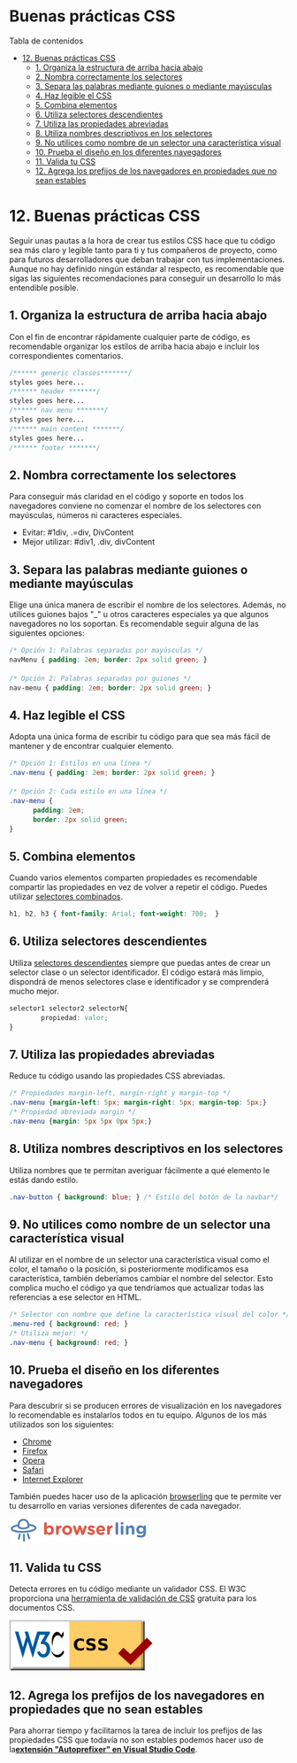 # **Buenas prácticas CSS**

Tabla de contenidos

- [12. Buenas prácticas CSS](#12-Buenas-prácticas-CSS)
  - [1. Organiza la estructura de arriba hacia abajo](#1-Organiza-la-estructura-de-arriba-hacia-abajo)
  - [2. Nombra correctamente los selectores](#2-Nombra-correctamente-los-selectores)
  - [3. Separa las palabras mediante guiones o mediante mayúsculas](#3-Separa-las-palabras-mediante-guiones-o-mediante-mayúsculas)
  - [4. Haz legible el CSS](#4-Haz-legible-el-CSS)
  - [5. Combina elementos](#5-Combina-elementos)
  - [6. Utiliza selectores descendientes](#6-Utiliza-selectores-descendientes)
  - [7. Utiliza las propiedades abreviadas](#7-Utiliza-las-propiedades-abreviadas)
  - [8. Utiliza nombres descriptivos en los selectores](#8-Utiliza-nombres-descriptivos-en-los-selectores)
  - [9. No utilices como nombre de un selector una característica visual](#9-No-utilices-como-nombre-de-un-selector-una-caracteristica-visual)
  - [10. Prueba el diseño en los diferentes navegadores](#10-Prueba-el-diseno-en-los-diferentes-navegadores)
  - [11. Valida tu CSS](#11-Valida-tu-CSS)
  - [12. Agrega los prefijos de los navegadores en propiedades que no sean estables](#12-Agrega-los-prefijos-de-los-navegadores-en-propiedades-que-no-sean-estables)

# 12. Buenas prácticas CSS

Seguir unas pautas a la hora de crear tus estilos CSS hace que tu código sea más claro y legible tanto para ti y tus compañeros de proyecto, como para futuros desarrolladores que deban trabajar con tus implementaciones. Aunque no hay definido ningún estándar al respecto, es recomendable que sigas las siguientes recomendaciones para conseguir un desarrollo lo más entendible posible.

## 1. Organiza la estructura de arriba hacia abajo

Con el fin de encontrar rápidamente cualquier parte de código, es recomendable organizar los estilos de arriba hacia abajo e incluir los correspondientes comentarios.

```css
/****** generic classes*******/
styles goes here...
/****** header *******/
styles goes here...
/****** nav menu *******/
styles goes here...
/****** main content *******/
styles goes here...
/****** footer *******/
```

## 2. Nombra correctamente los selectores

Para conseguir más claridad en el código y soporte en todos los navegadores conviene no comenzar el nombre de los selectores con mayúsculas, números ni caracteres especiales.

- Evitar: #1div, .=div, DivContent 
- Mejor utilizar: #div1, .div, divContent

## 3. Separa las palabras mediante guiones o mediante mayúsculas

Elige una única manera de escribir el nombre de los selectores. Además, no utilices guiones bajos "_" u otros caracteres especiales ya que algunos navegadores no los soportan. Es recomendable seguir alguna de las siguientes opciones:

```css
/* Opción 1: Palabras separadas por mayúsculas */
navMenu { padding: 2em; border: 2px solid green; }

/* Opción 2: Palabras separadas por guiones */
nav-menu { padding: 2em; border: 2px solid green; }
```

## 4. Haz legible el CSS

Adopta una única forma de escribir tu código para que sea más fácil de mantener y de encontrar cualquier elemento.

```css
/* Opción 1: Estilos en una línea */
.nav-menu { padding: 2em; border: 2px solid green; }

/* Opción 2: Cada estilo en una línea */
.nav-menu { 
      padding: 2em; 
      border: 2px solid green; 
}
```

## 5. Combina elementos

Cuando varios elementos comparten propiedades es recomendable compartir las propiedades en vez de volver a repetir el código. Puedes utilizar [selectores combinados](https://www.eniun.com/selectores-css-tipos/#36_Combinacion_de_selectores).

```css
h1, h2, h3 { font-family: Arial; font-weight: 700;  }
```

## 6. Utiliza selectores descendientes

Utiliza [selectores descendientes](https://www.eniun.com/selectores-css-tipos/#35_Selector_descendiente) siempre que puedas antes de crear un selector clase o un selector identificador. El código estará más limpio, dispondrá de menos selectores clase e identificador y se comprenderá mucho mejor.

```css
selector1 selector2 selectorN{
        propiedad: valor;
}
```

## 7. Utiliza las propiedades abreviadas

Reduce tu código usando las propiedades CSS abreviadas.

```css
/* Propiedades margin-left, margin-right y margin-top */
.nav-menu {margin-left: 5px; margin-right: 5px; margin-top: 5px;}
/* Propiedad abreviada margin */
.nav-menu {margin: 5px 5px 0px 5px;}
```

## 8. Utiliza nombres descriptivos en los selectores

Utiliza nombres que te permitan averiguar fácilmente a qué elemento le estás dando estilo.

```css
.nav-button { background: blue; } /* Estilo del botón de la navbar*/
```

## 9. No utilices como nombre de un selector una característica visual

Al utilizar en el nombre de un selector una característica visual como el color, el tamaño o la posición, si posteriormente modificamos esa característica, también deberíamos cambiar el nombre del selector. Esto complica mucho el código ya que tendríamos que actualizar todas las referencias a ese selector en HTML.

```css
/* Selector con nombre que define la característica visual del color */
.menu-red { background: red; }
/* Utiliza mejor: */
.nav-menu { background: red; }
```

## 10. Prueba el diseño en los diferentes navegadores

Para descubrir si se producen errores de visualización en los navegadores lo recomendable es instalarlos todos en tu equipo. Algunos de los más utilizados son los siguientes:

- [Chrome](https://www.google.com/intl/es/chrome/)
- [Firefox](http://www.mozilla.com/en-US/firefox/all.html)
- [Opera](http://www.opera.com/download/)
- [Safari](http://www.apple.com/es/safari/)
- [Internet Explorer](https://www.microsoft.com/es-es/download/internet-explorer.aspx)

También puedes hacer uso de la aplicación [browserling](https://www.browserling.com/) que te permite ver tu desarrollo en varias versiones diferentes de cada navegador.

![](img/browserling-logo-cross-browser-testing.png)

## 11. Valida tu CSS

Detecta errores en tu código mediante un validador CSS. El W3C proporciona una [herramienta de validación de CSS](https://jigsaw.w3.org/css-validator/) gratuita para los documentos CSS.

![validador CSS](img/validador-CSS.png)

## 12. Agrega los prefijos de los navegadores en propiedades que no sean estables

Para ahorrar tiempo y facilitarnos la tarea de incluir los prefijos de las propiedades CSS que todavía no son estables podemos hacer uso de la[**extensión "Autoprefixer" en Visual Studio Code**](https://www.eniun.com/prefijos-css-navegadores-propiedades/).